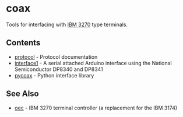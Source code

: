 # coax

Tools for interfacing with [IBM 3270](https://en.wikipedia.org/wiki/IBM_3270) type terminals.

## Contents

* [protocol](protocol/protocol.md) - Protocol documentation
* [interface1](interface1) - A serial attached Arduino interface using the National Semiconductor DP8340 and DP8341
* [pycoax](pycoax) - Python interface library

## See Also

* [oec](https://github.com/lowobservable/oec) - IBM 3270 terminal controller (a replacement for the IBM 3174)
